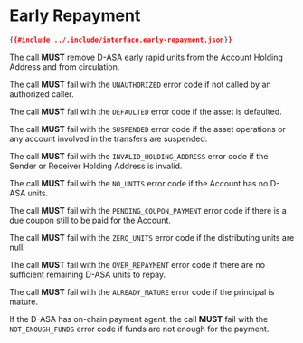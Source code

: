 # Early Repayment

```json
{{#include ../.include/interface.early-repayment.json}}
```

The call **MUST** remove D-ASA early rapid units from the Account Holding Address
and from circulation.

The call **MUST** fail with the `UNAUTHORIZED` error code if not called by an authorized
caller.

The call **MUST** fail with the `DEFAULTED` error code if the asset is defaulted.

The call **MUST** fail with the `SUSPENDED` error code if the asset operations or
any account involved in the transfers are suspended.

The call **MUST** fail with the `INVALID_HOLDING_ADDRESS` error code if the Sender
or Receiver Holding Address is invalid.

The call **MUST** fail with the `NO_UNTIS` error code if the Account has no D-ASA
units.

The call **MUST** fail with the `PENDING_COUPON_PAYMENT` error code if there is
a due coupon still to be paid for the Account.

The call **MUST** fail with the `ZERO_UNITS` error code if the distributing units
are null.

The call **MUST** fail with the `OVER_REPAYMENT` error code if there are no sufficient
remaining D-ASA units to repay.

The call **MUST** fail with the `ALREADY_MATURE` error code if the principal is
mature.

If the D-ASA has on-chain payment agent, the call **MUST** fail with the `NOT_ENOUGH_FUNDS`
error code if funds are not enough for the payment.
